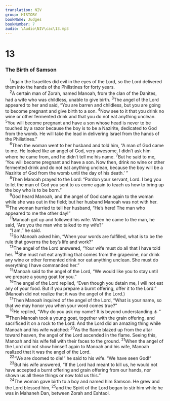 ```yaml
---
translation: NIV
group: HISTORY
bookName: Judges 
bookNumber: 7
audio: \Audio\NIV\cac\13.mp3
---
```


<div class="title"><h1>13</h1><h3>The Birth of Samson </h3></div>
<span class="verse cac_13_1"> <sup>1</sup>Again the Israelites did evil in the eyes of the Lord, so the Lord delivered them into the hands of the Philistines for forty years. <br/></span>
<span class="verse cac_13_2"> <sup>2</sup>A certain man of Zorah, named Manoah, from the clan of the Danites, had a wife who was childless, unable to give birth. </span>
<span class="verse cac_13_3"><sup>3</sup>The angel of the Lord appeared to her and said, “You are barren and childless, but you are going to become pregnant and give birth to a son. </span>
<span class="verse cac_13_4"><sup>4</sup>Now see to it that you drink no wine or other fermented drink and that you do not eat anything unclean. </span>
<span class="verse cac_13_5"><sup>5</sup>You will become pregnant and have a son whose head is never to be touched by a razor because the boy is to be a Nazirite, dedicated to God from the womb. He will take the lead in delivering Israel from the hands of the Philistines.” <br/></span>
<span class="verse cac_13_6"> <sup>6</sup>Then the woman went to her husband and told him, “A man of God came to me. He looked like an angel of God, very awesome. I didn’t ask him where he came from, and he didn’t tell me his name. </span>
<span class="verse cac_13_7"><sup>7</sup>But he said to me, ‘You will become pregnant and have a son. Now then, drink no wine or other fermented drink and do not eat anything unclean, because the boy will be a Nazirite of God from the womb until the day of his death.’ ” <br/></span>
<span class="verse cac_13_8"> <sup>8</sup>Then Manoah prayed to the Lord: “Pardon your servant, Lord. I beg you to let the man of God you sent to us come again to teach us how to bring up the boy who is to be born.” <br/></span>
<span class="verse cac_13_9"> <sup>9</sup>God heard Manoah, and the angel of God came again to the woman while she was out in the field; but her husband Manoah was not with her. </span>
<span class="verse cac_13_10"><sup>10</sup>The woman hurried to tell her husband, “He’s here! The man who appeared to me the other day!” <br/></span>
<span class="verse cac_13_11"> <sup>11</sup>Manoah got up and followed his wife. When he came to the man, he said, “Are you the man who talked to my wife?” <br/> “I am,” he said. <br/></span>
<span class="verse cac_13_12"> <sup>12</sup>So Manoah asked him, “When your words are fulfilled, what is to be the rule that governs the boy’s life and work?” <br/></span>
<span class="verse cac_13_13"> <sup>13</sup>The angel of the Lord answered, “Your wife must do all that I have told her. </span>
<span class="verse cac_13_14"><sup>14</sup>She must not eat anything that comes from the grapevine, nor drink any wine or other fermented drink nor eat anything unclean. She must do everything I have commanded her.” <br/></span>
<span class="verse cac_13_15"> <sup>15</sup>Manoah said to the angel of the Lord, “We would like you to stay until we prepare a young goat for you.” <br/></span>
<span class="verse cac_13_16"> <sup>16</sup>The angel of the Lord replied, “Even though you detain me, I will not eat any of your food. But if you prepare a burnt offering, offer it to the Lord.” (Manoah did not realize that it was the angel of the Lord.) <br/></span>
<span class="verse cac_13_17"> <sup>17</sup>Then Manoah inquired of the angel of the Lord, “What is your name, so that we may honor you when your word comes true?” <br/></span>
<span class="verse cac_13_18"> <sup>18</sup>He replied, “Why do you ask my name? It is beyond understanding.<a data-toggle="tooltip" data-placement="bottom" title="Or is wonderful">⚓</a> ” </span>
<span class="verse cac_13_19"><sup>19</sup>Then Manoah took a young goat, together with the grain offering, and sacrificed it on a rock to the Lord. And the Lord did an amazing thing while Manoah and his wife watched: </span>
<span class="verse cac_13_20"><sup>20</sup>As the flame blazed up from the altar toward heaven, the angel of the Lord ascended in the flame. Seeing this, Manoah and his wife fell with their faces to the ground. </span>
<span class="verse cac_13_21"><sup>21</sup>When the angel of the Lord did not show himself again to Manoah and his wife, Manoah realized that it was the angel of the Lord. <br/></span>
<span class="verse cac_13_22"> <sup>22</sup>“We are doomed to die!” he said to his wife. “We have seen God!” <br/></span>
<span class="verse cac_13_23"> <sup>23</sup>But his wife answered, “If the Lord had meant to kill us, he would not have accepted a burnt offering and grain offering from our hands, nor shown us all these things or now told us this.” <br/></span>
<span class="verse cac_13_24"> <sup>24</sup>The woman gave birth to a boy and named him Samson. He grew and the Lord blessed him, </span>
<span class="verse cac_13_25"><sup>25</sup>and the Spirit of the Lord began to stir him while he was in Mahaneh Dan, between Zorah and Eshtaol. <br/></span>
